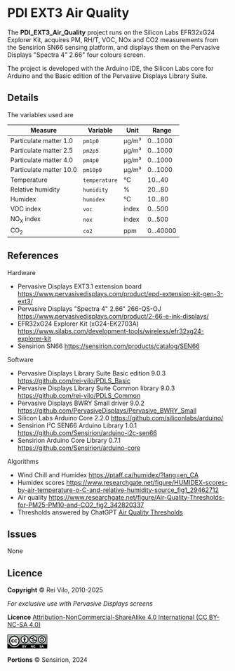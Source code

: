 # PDI EXT3 Air Quality

The **PDI_EXT3_Air_Quality** project runs on the Silicon Labs EFR32xG24 Explorer Kit, acquires PM, RH/T, VOC, NOx and CO2 measurements from the Sensirion SN66 sensing platform, and displays them on the Pervasive Displays "Spectra 4" 2.66" four colours screen.

The project is developed with the Arduino IDE, the Silicon Labs core for Arduino and the Basic edition of the Pervasive Displays Library Suite.

## Details

The variables used are

Measure | Variable | Unit | Range
---- | ---- | ---- | ----
Particulate matter 1.0 | `pm1p0` | &micro;g/m&sup3; | 0...1000
Particulate matter 2.5 | `pm2p5` | &micro;g/m&sup3; | 0...1000
Particulate matter 4.0 | `pm4p0` | &micro;g/m&sup3; | 0...1000
Particulate matter 10.0 | `pm10p0` | &micro;g/m&sup3; | 0...1000
Temperature | `temperature` | °C | 10...40
Relative humidity | `humidity` | % | 20...80
Humidex | `humidex` | °C | 10...80
VOC index | `voc` | index | 0...500
NO<sub>X</sub> index | `nox` | index | 0...500
CO<sub>2</sub>  | `co2` | ppm | 0...40000

## References

Hardware

* Pervasive Displays EXT3.1 extension board https://www.pervasivedisplays.com/product/epd-extension-kit-gen-3-ext3/
* Pervasive Displays "Spectra 4" 2.66" 266-QS-OJ https://www.pervasivedisplays.com/product/2-66-e-ink-displays/
* EFR32xG24 Explorer Kit (xG24-EK2703A) https://www.silabs.com/development-tools/wireless/efr32xg24-explorer-kit
* Sensirion SN66 https://sensirion.com/products/catalog/SEN66 

Software

* Pervasive Displays Library Suite Basic edition 9.0.3 https://github.com/rei-vilo/PDLS_Basic
* Pervasive Displays Library Suite Common library 9.0.3 https://github.com/rei-vilo/PDLS_Common
* Pervasive Displays BWRY Small driver 9.0.2 https://github.com/PervasiveDisplays/Pervasive_BWRY_Small
* Silicon Labs Arduino Core 2.2.0 https://github.com/siliconlabs/arduino/
* Sensirion I&sup2;C SEN66 Arduino Library 1.0.1 https://github.com/Sensirion/arduino-i2c-sen66
* Sensirion Arduino Core Library 0.7.1 https://github.com/Sensirion/arduino-core

Algorithms

* Wind Chill and Humidex https://ptaff.ca/humidex/?lang=en_CA
* Humidex scores https://www.researchgate.net/figure/HUMIDEX-scores-by-air-temperature-o-C-and-relative-humidity-source_fig1_29462712
* Air quality https://www.researchgate.net/figure/Air-Quality-Thresholds-for-PM25-PM10-and-CO2_fig2_342820337
* Thresholds answered by ChatGPT [Air Quality Thresholds](./Air_Quality_Thresholds.md)  

## Issues

None 

## Licence

**Copyright** &copy; Rei Vilo, 2010-2025

*For exclusive use with Pervasive Displays screens*

**Licence** [Attribution-NonCommercial-ShareAlike 4.0 International (CC BY-NC-SA 4.0)](./LICENCE.md)

![](img/cc-by-nc-sa.png)

**Portions** &copy; Sensirion, 2024
